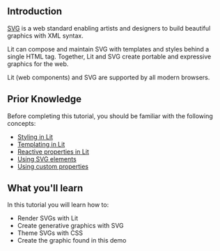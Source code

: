 ## Introduction

[SVG](https://www.w3.org/Graphics/SVG/) is a web standard enabling
artists and designers to build beautiful graphics with XML syntax.

Lit can compose and maintain SVG with templates and styles behind a single
HTML tag. Together, Lit and SVG create portable and expressive graphics
for the web.

Lit (web components) and SVG are supported by all modern browsers.

## Prior Knowledge

Before completing this tutorial, you should be familiar with the following
concepts:

- [Styling in Lit](https://Lit.dev/docs/components/styles/)
- [Templating in Lit](https://Lit.dev/docs/templates/overview/)
- [Reactive properties in Lit](https://lit.dev/docs/components/properties/)
- [Using SVG elements](https://developer.mozilla.org/en-US/docs/Web/SVG/Element)
- [Using custom properties](https://developer.mozilla.org/en-US/docs/Web/CSS/--*)

## What you'll learn

In this tutorial you will learn how to:

- Render SVGs with Lit
- Create generative graphics with SVG
- Theme SVGs with CSS
- Create the graphic found in this demo